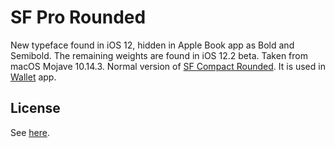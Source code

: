 # SF Pro Rounded
New typeface found in iOS 12, hidden in Apple Book app as Bold and Semibold. The remaining weights are found in iOS 12.2 beta. Taken from macOS Mojave 10.14.3. Normal version of [SF Compact Rounded](../SF%20Compact%20Rounded). It is used in [Wallet](https://en.wikipedia.org/wiki/Apple_Wallet) app.

## License
See [here](../README.md#license).
